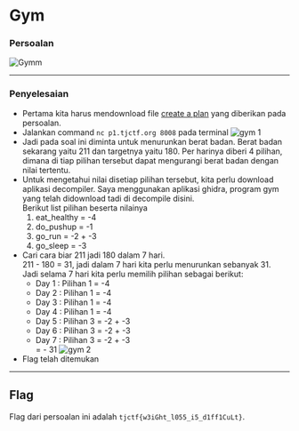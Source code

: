 # Gym

### Persoalan
![Gymm](https://user-images.githubusercontent.com/26424136/83095838-6a93ce00-a0ce-11ea-99bf-f41cbaff9a85.PNG)
___________________________________
### Penyelesaian
- Pertama kita harus mendownload file [create a plan](bed9d7b7327958dab4d07b06772a032f3e97455e310956558579e8838762b5e2_gym) yang diberikan pada persoalan. 
- Jalankan command `nc p1.tjctf.org 8008` pada terminal
![gym 1](https://user-images.githubusercontent.com/26424136/83095833-68317400-a0ce-11ea-807b-07b2464168ea.PNG)
- Jadi pada soal ini diminta untuk menurunkan berat badan. Berat badan sekarang yaitu 211 dan targetnya yaitu 180. Per harinya diberi 4 pilihan, dimana di tiap pilihan tersebut dapat mengurangi berat badan dengan nilai tertentu. 
- Untuk mengetahui nilai disetiap pilihan tersebut, kita perlu download aplikasi decompiler. Saya menggunakan aplikasi ghidra, program gym yang telah didownload tadi di decompile disini. <br />
Berikut list pilihan beserta nilainya
  1. eat_healthy = -4
  2. do_pushup = -1
  3. go_run = -2 + -3
  4. go_sleep = -3
- Cari cara biar 211 jadi 180 dalam 7 hari. <br />
211 - 180 = 31, jadi dalam 7 hari kita perlu menurunkan sebanyak 31. <br /> 
Jadi selama 7 hari kita perlu memilih pilihan sebagai berikut: <br />
  - Day 1 : Pilihan 1 = -4
  - Day 2 : Pilihan 1 = -4
  - Day 3 : Pilihan 1 = -4
  - Day 4 : Pilihan 1 = -4
  - Day 5 : Pilihan 3 = -2 + -3
  - Day 6 : Pilihan 3 = -2 + -3
  - Day 7 : Pilihan 3 = -2 + -3 <br />
                      = - 31
![gym 2](https://user-images.githubusercontent.com/26424136/83095837-69fb3780-a0ce-11ea-9d24-d838ca66fa42.PNG)
- Flag telah ditemukan
____________________________________
## Flag
Flag dari persoalan ini adalah `tjctf{w3iGht_l055_i5_d1ff1CuLt}`.

